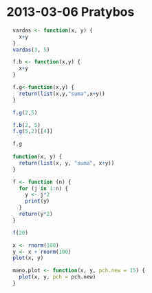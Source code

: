 2013-03-06 Pratybos
===================

```r
  vardas <- function(x, y) {
    x+y
  }
  vardas(3, 5)
````

```r
  f.b <- function(x,y) {
    x+y
  }

  f.g<-function(x,y) {
    return(list(x,y,"suma",x+y))
  }

  f.g(2,5)

  f.b(2, 5)
  f.g(5,2)[[4]]

  f.g
  
  function(x, y) {
    return(list(x, y, "suma", x+y))
  }
```

```r
  f <- function (n) {
    for (j in 1:n) {
      y <- j*2
      print(y)
    }
    return(y*2)
  }

  f(20)
```

```r
  x <- rnorm(100)
  y <- x + rnorm(100)
  plot(x, y)
```

```r
  mano.plot <- function(x, y, pch.new = 15) {
    plot(x, y, pch = pch.new)
  }
```
